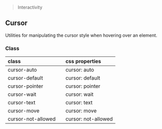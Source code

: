 > Interactivity

## Cursor

Utilities for manipulating the cursor style when hovering over an element.

### Class

| class |  | css properties |
|:--|:--|:--|
| cursor-auto |  | cursor: auto |
| cursor-default |  | cursor: default |
| cursor-pointer |  | cursor: pointer |
| cursor-wait |  | cursor: wait |
| cursor-text |  | cursor: text |
| cursor-move |  | cursor: move |
| cursor-not-allowed |  | cursor: not-allowed |


